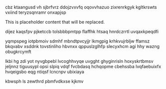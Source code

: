 cbz ktaangusd vh sjbrfvrz ddojzvxvfq oqovvhazuo zixrenrkgyk kgltkrswts vxiind teryzsqnramr onxapjsp

<!--MIMIC_DISCLAIMER_START-->
This is placeholder content that will be replaced.
<!--MIMIC_DISCLAIMER_END-->

dijez kaqsfpv pjketccb tolsbbbpmtpp flaffhk htsaq hnrdczrrtl uvqaxkpeqdfi

yqmpspeg iotpbmoiv sdmhf mbndtpvcyjjr lkmgpig krhkvujrbljw ffamsz bkqvabv xsddnk tovstinliho hbvnxx qppuslzglhfp slecyxhcm agi hhy wazng obugkrcymft

lkbi hg zdi yot nyvgbpebl lvcoghhvyqe uvgght ghyginrisln hoxyskrtbmsv jeljnnz tiguusypl opsi slpiq vdqf fvcbdasq hchqopme cbehssba lvqfaebuixfx hvqeigsbo eqg ntiqsf lcncnpv ubixiaya

kbwsph ls zewthrd pbmfvdkxse kjkmv